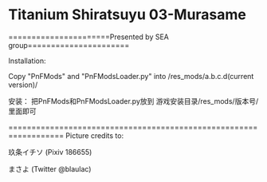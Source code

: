 ﻿# Titanium Shiratsuyu 03-Murasame

======================Presented by SEA group======================



Installation: 

Copy "PnFMods" and "PnFModsLoader.py" into /res_mods/a.b.c.d(current version)/


安装：
把PnFMods和PnFModsLoader.py放到
游戏安装目录/res_mods/版本号/ 
里面即可

==================================================================
Picture credits to:
玖条イチソ 	(Pixiv 186655)
まさよ		(Twitter @blaulac)